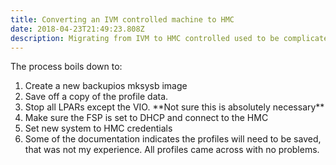 ```yaml
---
title: Converting an IVM controlled machine to HMC
date: 2018-04-23T21:49:23.808Z
description: Migrating from IVM to HMC controlled used to be complicated.
---
```

The process boils down to:

1. Create a new backupios mksysb image
2. Save off a copy of the profile data.
3. Stop all LPARs except the VIO. \*\*Not sure this is absolutely necessary\*\*
4. Make sure the FSP is set to DHCP and connect to the HMC
5. Set new system to HMC credentials
6. Some of the documentation indicates the profiles will need to be saved, that was not my experience. All profiles came across with no problems.
